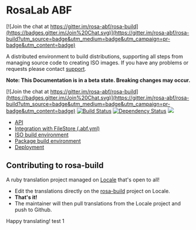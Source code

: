 RosaLab ABF
===========

[![Join the chat at https://gitter.im/rosa-abf/rosa-build](https://badges.gitter.im/Join%20Chat.svg)](https://gitter.im/rosa-abf/rosa-build?utm_source=badge&utm_medium=badge&utm_campaign=pr-badge&utm_content=badge)

A distributed environment to build distributions, supporting all steps from managing source code to creating ISO images. If you have any problems or requests please contact
[support](https://abf.rosalinux.ru/contact).

**Note: This Documentation is in a beta state. Breaking changes may occur.**

[![Join the chat at https://gitter.im/rosa-abf/rosa-build](https://badges.gitter.im/Join%20Chat.svg)](https://gitter.im/rosa-abf/rosa-build?utm_source=badge&utm_medium=badge&utm_campaign=pr-badge&utm_content=badge)
 [![Build Status](https://travis-ci.org/rosa-abf/rosa-build.png?branch=master)](https://travis-ci.org/rosa-abf/rosa-build) [![Dependency Status](https://gemnasium.com/rosa-abf/rosa-build.png)](https://gemnasium.com/rosa-abf/rosa-build) <a href="https://codeclimate.com/github/rosa-abf/rosa-build"><img src="https://codeclimate.com/github/rosa-abf/rosa-build.png" /></a>

* [API](http://abf-doc.rosalinux.ru/abf/api/)
* [Integration with FileStore (.abf.yml)](http://abf-doc.rosalinux.ru/abf/file_store_integration/)
* [ISO build environment](http://abf-doc.rosalinux.ru/abf/iso_build/)
* [Package build environment](http://abf-doc.rosalinux.ru/abf/scripts/)
* [Deployment](http://abf-doc.rosalinux.ru/abf/deployment/)

## Contributing to rosa-build

A ruby translation project managed on [Locale](http://www.localeapp.com/) that's open to all!

- Edit the translations directly on the [rosa-build](http://www.localeapp.com/projects/public?search=rosa-build) project on Locale.
- **That's it!**
- The maintainer will then pull translations from the Locale project and push to Github.

Happy translating!
test 1
